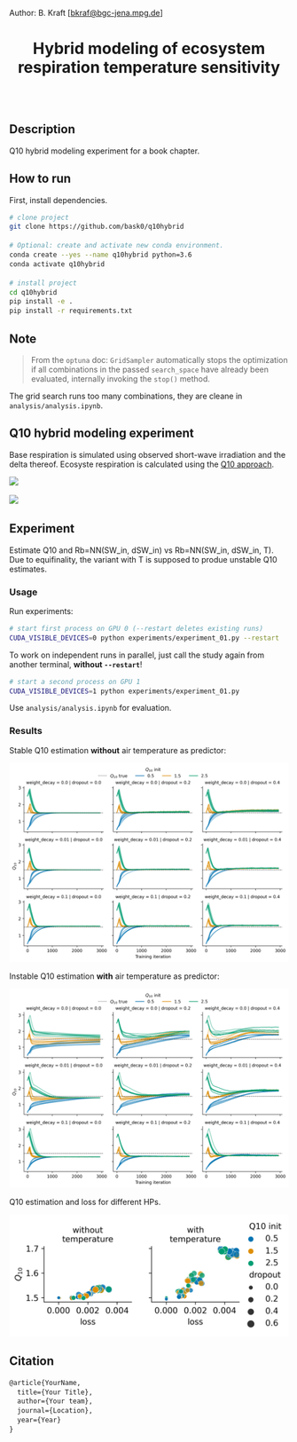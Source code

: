 
Author: B. Kraft [bkraf@bgc-jena.mpg.de]

<div align="center">

# Hybrid modeling of ecosystem respiration temperature sensitivity

</div><br><br>

## Description

Q10 hybrid modeling experiment for a book chapter.

## How to run

First, install dependencies.

```bash
# clone project
git clone https://github.com/bask0/q10hybrid

# Optional: create and activate new conda environment.
conda create --yes --name q10hybrid python=3.6
conda activate q10hybrid

# install project
cd q10hybrid
pip install -e .
pip install -r requirements.txt
```

## Note

> From the `optuna` doc: `GridSampler` automatically stops the optimization if all combinations in the passed `search_space` have already been evaluated, internally invoking the `stop()` method.

The grid search runs too many combinations, they are cleane in `analysis/analysis.ipynb`.

## Q10 hybrid modeling experiment

Base respiration is simulated using observed short-wave irradiation and the delta thereof. Ecosyste respiration is calculated using the [Q10 approach](https://en.wikipedia.org/wiki/Q10_(temperature_coefficient)).

<img src="https://render.githubusercontent.com/render/math?math=Rb_\mathrm{syn} = f(W_\mathrm{in, pot}, \Delta SW_\mathrm{in, pot})"><br>

<img src="https://render.githubusercontent.com/render/math?math=RECO_\mathrm{syn} = Rb_\mathrm{syn} \cdot 1.5^{0.1 \cdot (TA - 15.0)}">

## Experiment

Estimate Q10 and Rb=NN(SW_in, dSW_in) vs Rb=NN(SW_in, dSW_in, T). Due to equifinality, the variant with T is supposed to produe unstable Q10 estimates.

### Usage

Run experiments:

```bash
# start first process on GPU 0 (--restart deletes existing runs)
CUDA_VISIBLE_DEVICES=0 python experiments/experiment_01.py --restart
```

To work on independent runs in parallel, just call the study again from another terminal, **without `--restart`**!

```bash
# start a second process on GPU 1
CUDA_VISIBLE_DEVICES=1 python experiments/experiment_01.py
```

Use `analysis/analysis.ipynb` for evaluation.

### Results 

Stable Q10 estimation **without** air temperature as predictor:

![training progress](/analysis/plots/q10_wo_ta.png)

Instable Q10 estimation **with** air temperature as predictor:

![training progress](/analysis/plots/q10_wi_ta.png)

Q10 estimation and loss for different HPs.

![training progress](/analysis/plots/q10_interactions.png)

## Citation

```tex
@article{YourName,
  title={Your Title},
  author={Your team},
  journal={Location},
  year={Year}
}
```
